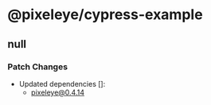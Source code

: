 # @pixeleye/cypress-example

## null

### Patch Changes

- Updated dependencies []:
  - pixeleye@0.4.14

